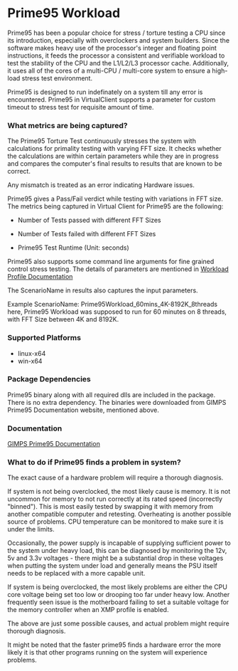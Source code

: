 # Prime95 Workload

Prime95 has been a popular choice for stress / torture testing a CPU since its introduction,
especially with overclockers and system builders. Since the software makes heavy use of the processor's
integer and floating point instructions, it feeds the processor a consistent and verifiable workload to
test the stability of the CPU and the L1/L2/L3 processor cache. Additionally, it uses all of the cores
of a multi-CPU / multi-core system to ensure a high-load stress test environment.

Prime95 is designed to run indefinately on a system till any error is encountered. Prime95 in
VirtualClient supports a parameter for custom timeout to stress test for requisite amount of time.

### What metrics are being captured?

The Prime95 Torture Test continuously stresses the system with calculations for primality testing with
varying FFT size. It checks whether the calculations are within certain parameters while they are in progress
and compares the computer's final results to results that are known to be correct.

Any mismatch is treated as an error indicating Hardware issues.

Prime95 gives a Pass/Fail verdict while testing with variations in FFT size. The metrics being captured
in Virtual Client for Prime95 are the following:

* Number of Tests passed with different FFT Sizes

* Number of Tests failed with different FFT Sizes

* Prime95 Test Runtime (Unit: seconds)

Prime95 also supports some command line arguments for fine grained control stress testing. The details of parameters
are mentioned in [Workload Profile Documentation](./Prime95Profiles.md)

The ScenarioName in results also captures the input parameters.

Example ScenarioName: Prime95Workload_60mins_4K-8192K_8threads
here, Prime95 Workload was supposed to run for 60 minutes on 8 threads, with FFT Size between 4K and 8192K.

### Supported Platforms
* linux-x64
* win-x64

### Package Dependencies
Prime95 binary along with all required dlls are included in the package. There is no extra dependency.
The binaries were downloaded from GIMPS Prime95 Documentation website, mentioned above.

### Documentation
[GIMPS Prime95 Documentation](https://www.mersenne.org/download/)

### What to do if Prime95 finds a problem in system?

The exact cause of a hardware problem will require a thorough diagnosis.

If system is not being overclocked, the most likely cause is memory. It is not uncommon
for memory to not run correctly at its rated speed (incorrectly "binned").  This is
most easily tested by swapping it with memory from another compatible computer and
retesting. Overheating is another possible source of problems. CPU temperature can be
monitored to make sure it is under the limits.

Occasionally, the power supply is incapable of supplying sufficient power to the
system under heavy load, this can be diagnosed by monitoring the 12v, 5v and
3.3v voltages - there might be a substantial drop in these voltages when
putting the system under load and generally means the PSU itself needs to be replaced
with a more capable unit.

If system is being overclocked, the most likely problems are either the CPU core
voltage being set too low or drooping too far under heavy low. Another frequently seen
issue is the motherboard failing to set a suitable voltage for the memory controller
when an XMP profile is enabled.

The above are just some possible causes, and actual problem might require thorough diagnosis.

It might be noted that the faster prime95 finds a hardware error the more likely it is
that other programs running on the system will experience problems.